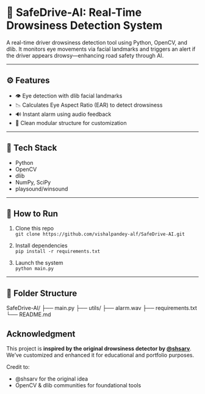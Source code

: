 # 🚗 SafeDrive-AI: Real-Time Drowsiness Detection System

A real-time driver drowsiness detection tool using Python, OpenCV, and dlib. It monitors eye movements via facial landmarks and triggers an alert if the driver appears drowsy—enhancing road safety through AI.

---

## ⚙️ Features

- 👁️ Eye detection with dlib facial landmarks
- 📉 Calculates Eye Aspect Ratio (EAR) to detect drowsiness
- 🔊 Instant alarm using audio feedback
- 🧼 Clean modular structure for customization

---

## 🧠 Tech Stack

- Python
- OpenCV
- dlib
- NumPy, SciPy
- playsound/winsound

---

## 🚀 How to Run

1. Clone this repo  
   `git clone https://github.com/vishalpandey-alf/SafeDrive-AI.git`

2. Install dependencies  
   `pip install -r requirements.txt`

3. Launch the system  
   `python main.py`

---

## 📁 Folder Structure

SafeDrive-AI/
├── main.py
├── utils/
├── alarm.wav
├── requirements.txt
└── README.md


##  Acknowledgment

This project is **inspired by the original drowsiness detector by [@shsarv](https://github.com/shsarv)**.  
We’ve customized and enhanced it for educational and portfolio purposes.

Credit to:
- @shsarv for the original idea
- OpenCV & dlib communities for foundational tools
